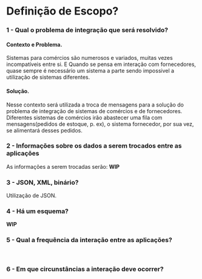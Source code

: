 # Definição de Escopo?

### 1 - Qual o problema de integração que será resolvido? <br>
#### Contexto e Problema. <br>
Sistemas para comércios são numerosos e variados, muitas vezes incompatíveis entre si. E Quando se pensa em interação com fornecedores, quase sempre é necessário um sistema a parte sendo impossivel a utilização de sistemas diferentes. <br>

#### Solução. <br>
Nesse contexto será utilizada a troca de mensagens para a solução do problema de integração de sistemas de comércios e de fornecedores.
Diferentes sistemas de comércios irão abastecer uma fila com mensagens(pedidos de estoque, p. ex), o sistema fornecedor, por sua vez, se alimentará desses pedidos. <br>

### 2 - Informações sobre os dados a serem trocados entre as aplicações <br>
As informações a serem trocadas serão:
**WIP**<br>

### 3 - JSON, XML, binário? <br>
Utilização de JSON.

### 4 - Há um esquema? <br>
**WIP**<br>

### 5 - Qual a frequência da interação entre as aplicações? <br>
 <br>

### 6 - Em que circunstâncias a interação deve ocorrer? <br>
 <br>
